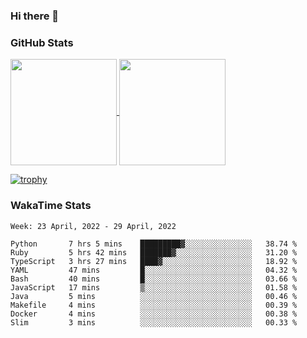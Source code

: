 ### Hi there 👋

### GitHub Stats

<a href="https://github.com/anuraghazra/github-readme-stats">
  <img align="center" height="170px" src="https://github-readme-stats.vercel.app/api/top-langs/?username=tksfjt1024&layout=compact&count_private=true&show_icons=true&show_icons=true&theme=graywhite" />
</a>
<a href="https://github.com/anuraghazra/github-readme-stats">
  <img align="center" height="170px" src="https://github-readme-stats.vercel.app/api?username=tksfjt1024&count_private=true&show_icons=true&show_icons=true&theme=graywhite" />
</a>

[![trophy](https://github-profile-trophy.vercel.app/?username=tksfjt1024)](https://github.com/ryo-ma/github-profile-trophy)

### WakaTime Stats

<!--START_SECTION:waka-->
```text
Week: 23 April, 2022 - 29 April, 2022

Python       7 hrs 5 mins    █████████▓░░░░░░░░░░░░░░░   38.74 % 
Ruby         5 hrs 42 mins   ███████▓░░░░░░░░░░░░░░░░░   31.20 % 
TypeScript   3 hrs 27 mins   ████▓░░░░░░░░░░░░░░░░░░░░   18.92 % 
YAML         47 mins         █░░░░░░░░░░░░░░░░░░░░░░░░   04.32 % 
Bash         40 mins         █░░░░░░░░░░░░░░░░░░░░░░░░   03.66 % 
JavaScript   17 mins         ▒░░░░░░░░░░░░░░░░░░░░░░░░   01.58 % 
Java         5 mins          ░░░░░░░░░░░░░░░░░░░░░░░░░   00.46 % 
Makefile     4 mins          ░░░░░░░░░░░░░░░░░░░░░░░░░   00.39 % 
Docker       4 mins          ░░░░░░░░░░░░░░░░░░░░░░░░░   00.38 % 
Slim         3 mins          ░░░░░░░░░░░░░░░░░░░░░░░░░   00.33 % 
```
<!--END_SECTION:waka-->
